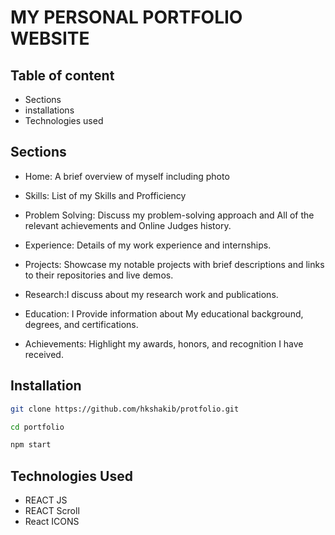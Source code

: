 # MY PERSONAL PORTFOLIO WEBSITE

## Table of content
* Sections
* installations
* Technologies used



## Sections
* Home: A brief overview of myself including photo
* Skills: List of my Skills and Profficiency
* Problem Solving: Discuss my problem-solving approach and All of the relevant achievements and Online Judges history.

* Experience: Details of my work experience and internships.

* Projects: Showcase my notable projects with brief descriptions and links to their repositories and live demos.

* Research:I discuss about my research work and publications.

* Education: I Provide information about My educational background, degrees, and certifications.

* Achievements: Highlight my awards, honors, and recognition I have received.


## Installation
```bash
git clone https://github.com/hkshakib/protfolio.git 

cd portfolio

npm start

```

## Technologies Used
* REACT JS
* REACT Scroll
* React ICONS